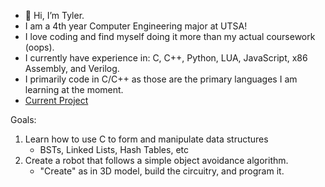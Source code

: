 - 👋 Hi, I’m Tyler.
- I am a 4th year Computer Engineering major at UTSA!
- I love coding and find myself doing it more than my actual coursework (oops). 
- I currently have experience in: C, C++, Python, LUA, JavaScript, x86 Assembly, and Verilog.
- I primarily code in C/C++ as those are the primary languages I am learning at the moment.
- [Current Project](https://github.com/Ty700/Openssl-Password-Email)

Goals: 
1. Learn how to use C to form and manipulate data structures
     - BSTs, Linked Lists, Hash Tables, etc
2. Create a robot that follows a simple object avoidance algorithm.
     - "Create" as in 3D model, build the circuitry, and program it.
